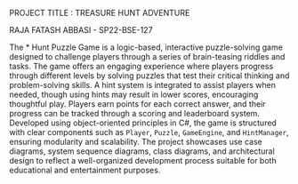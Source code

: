 PROJECT TITLE : TREASURE HUNT ADVENTURE

RAJA FATASH ABBASI - SP22-BSE-127

The * Hunt Puzzle Game is a logic-based, interactive puzzle-solving game designed to challenge players through a series of brain-teasing riddles and tasks. The game offers an engaging experience where players progress through different levels by solving puzzles that test their critical thinking and problem-solving skills. A hint system is integrated to assist players when needed, though using hints may result in lower scores, encouraging thoughtful play. Players earn points for each correct answer, and their progress can be tracked through a scoring and leaderboard system. Developed using object-oriented principles in C#, the game is structured with clear components such as `Player`, `Puzzle`, `GameEngine`, and `HintManager`, ensuring modularity and scalability. The project showcases use case diagrams, system sequence diagrams, class diagrams, and architectural design to reflect a well-organized development process suitable for both educational and entertainment purposes.
